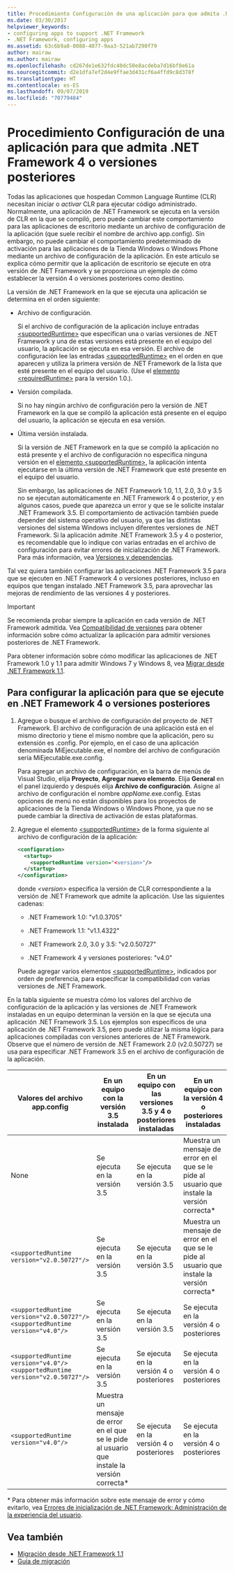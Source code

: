 ```yaml
---
title: Procedimiento Configuración de una aplicación para que admita .NET Framework 4 o versiones posteriores
ms.date: 03/30/2017
helpviewer_keywords:
- configuring apps to support .NET Framework
- .NET Framework, configuring apps
ms.assetid: 63c6b9a8-0088-4077-9aa3-521ab7290f79
author: mairaw
ms.author: mairaw
ms.openlocfilehash: cd267de1e632fdc40dc50e8acdeba7d16bf8e61a
ms.sourcegitcommit: d2e1dfa7ef2d4e9ffae3d431cf6a4ffd9c8d378f
ms.translationtype: HT
ms.contentlocale: es-ES
ms.lasthandoff: 09/07/2019
ms.locfileid: "70779484"
---
```

# <a name="how-to-configure-an-app-to-support-net-framework-4-or-later-versions"></a>Procedimiento Configuración de una aplicación para que admita .NET Framework 4 o versiones posteriores

Todas las aplicaciones que hospedan Common Language Runtime (CLR) necesitan iniciar o *activar* CLR para ejecutar código administrado. Normalmente, una aplicación de .NET Framework se ejecuta en la versión de CLR en la que se compiló, pero puede cambiar este comportamiento para las aplicaciones de escritorio mediante un archivo de configuración de la aplicación (que suele recibir el nombre de archivo app.config). Sin embargo, no puede cambiar el comportamiento predeterminado de activación para las aplicaciones de la Tienda Windows o Windows Phone mediante un archivo de configuración de la aplicación. En este artículo se explica cómo permitir que la aplicación de escritorio se ejecute en otra versión de .NET Framework y se proporciona un ejemplo de cómo establecer la versión 4 o versiones posteriores como destino.

 La versión de .NET Framework en la que se ejecuta una aplicación se determina en el orden siguiente:

- Archivo de configuración.

     Si el archivo de configuración de la aplicación incluye entradas [\<supportedRuntime>](../configure-apps/file-schema/startup/supportedruntime-element.md) que especifican una o varias versiones de .NET Framework y una de estas versiones está presente en el equipo del usuario, la aplicación se ejecuta en esa versión. El archivo de configuración lee las entradas [\<supportedRuntime>](../configure-apps/file-schema/startup/supportedruntime-element.md) en el orden en que aparecen y utiliza la primera versión de .NET Framework de la lista que esté presente en el equipo del usuario. (Use el [elemento \<requiredRuntime>](../configure-apps/file-schema/startup/requiredruntime-element.md) para la versión 1.0.).

- Versión compilada.

     Si no hay ningún archivo de configuración pero la versión de .NET Framework en la que se compiló la aplicación está presente en el equipo del usuario, la aplicación se ejecuta en esa versión.

- Última versión instalada.

     Si la versión de .NET Framework en la que se compiló la aplicación no está presente y el archivo de configuración no especifica ninguna versión en el [elemento \<supportedRuntime>](../configure-apps/file-schema/startup/supportedruntime-element.md), la aplicación intenta ejecutarse en la última versión de .NET Framework que esté presente en el equipo del usuario.

     Sin embargo, las aplicaciones de .NET Framework 1.0, 1.1, 2.0, 3.0 y 3.5 no se ejecutan automáticamente en .NET Framework 4 o posterior, y en algunos casos, puede que aparezca un error y que se le solicite instalar .NET Framework 3.5. El comportamiento de activación también puede depender del sistema operativo del usuario, ya que las distintas versiones del sistema Windows incluyen diferentes versiones de .NET Framework. Si la aplicación admite .NET Framework 3.5 y 4 o posterior, es recomendable que lo indique con varias entradas en el archivo de configuración para evitar errores de inicialización de .NET Framework. Para más información, vea [Versiones y dependencias](versions-and-dependencies.md).

 Tal vez quiera también configurar las aplicaciones .NET Framework 3.5 para que se ejecuten en .NET Framework 4 o versiones posteriores, incluso en equipos que tengan instalado .NET Framework 3.5, para aprovechar las mejoras de rendimiento de las versiones 4 y posteriores.

> [!IMPORTANT]
> Se recomienda probar siempre la aplicación en cada versión de .NET Framework admitida. Vea [Compatibilidad de versiones](version-compatibility.md) para obtener información sobre cómo actualizar la aplicación para admitir versiones posteriores de .NET Framework.

 Para obtener información sobre cómo modificar las aplicaciones de .NET Framework 1.0 y 1.1 para admitir Windows 7 y Windows 8, vea [Migrar desde .NET Framework 1.1](migrating-from-the-net-framework-1-1.md).

## <a name="to-configure-your-app-to-run-on-the-net-framework-4-or-later-versions"></a>Para configurar la aplicación para que se ejecute en .NET Framework 4 o versiones posteriores

1. Agregue o busque el archivo de configuración del proyecto de .NET Framework. El archivo de configuración de una aplicación está en el mismo directorio y tiene el mismo nombre que la aplicación, pero su extensión es .config. Por ejemplo, en el caso de una aplicación denominada MiEjecutable.exe, el nombre del archivo de configuración sería MiEjecutable.exe.config.

     Para agregar un archivo de configuración, en la barra de menús de Visual Studio, elija **Proyecto**, **Agregar nuevo elemento**. Elija **General** en el panel izquierdo y después elija **Archivo de configuración**. Asigne al archivo de configuración el nombre *appName*.exe.config. Estas opciones de menú no están disponibles para los proyectos de aplicaciones de la Tienda Windows o Windows Phone, ya que no se puede cambiar la directiva de activación de estas plataformas.

2. Agregue el elemento [\<supportedRuntime>](../configure-apps/file-schema/startup/supportedruntime-element.md) de la forma siguiente al archivo de configuración de la aplicación:

    ```xml
    <configuration>
      <startup>
        <supportedRuntime version="<version>"/>
      </startup>
    </configuration>
    ```

     donde *\<version>* especifica la versión de CLR correspondiente a la versión de .NET Framework que admite la aplicación. Use las siguientes cadenas:

    - .NET Framework 1.0: "v1.0.3705"

    - .NET Framework 1.1: "v1.1.4322"

    - .NET Framework 2.0, 3.0 y 3.5: "v2.0.50727"

    - .NET Framework 4 y versiones posteriores: "v4.0"

     Puede agregar varios elementos [\<supportedRuntime>](../configure-apps/file-schema/startup/supportedruntime-element.md), indicados por orden de preferencia, para especificar la compatibilidad con varias versiones de .NET Framework.

 En la tabla siguiente se muestra cómo los valores del archivo de configuración de la aplicación y las versiones de .NET Framework instaladas en un equipo determinan la versión en la que se ejecuta una aplicación .NET Framework 3.5. Los ejemplos son específicos de una aplicación de .NET Framework 3.5, pero puede utilizar la misma lógica para aplicaciones compiladas con versiones anteriores de .NET Framework. Observe que el número de versión de .NET Framework 2.0 (v2.0.50727) se usa para especificar .NET Framework 3.5 en el archivo de configuración de la aplicación.

|Valores del archivo app.config|En un equipo con la versión 3.5 instalada|En un equipo con las versiones 3.5 y 4 o posteriores instaladas|En un equipo con la versión 4 o posteriores instaladas|
|-|-|-|-|
|None|Se ejecuta en la versión 3.5|Se ejecuta en la versión 3.5|Muestra un mensaje de error en el que se le pide al usuario que instale la versión correcta*|
|`<supportedRuntime version="v2.0.50727"/>`|Se ejecuta en la versión 3.5|Se ejecuta en la versión 3.5|Muestra un mensaje de error en el que se le pide al usuario que instale la versión correcta*|
|`<supportedRuntime version="v2.0.50727"/>` <br /> `<supportedRuntime version="v4.0"/>`|Se ejecuta en la versión 3.5|Se ejecuta en la versión 3.5|Se ejecuta en la versión 4 o posteriores|
|`<supportedRuntime version="v4.0"/>` <br /> `<supportedRuntime version="v2.0.50727"/>`|Se ejecuta en la versión 3.5|Se ejecuta en la versión 4 o posteriores|Se ejecuta en la versión 4 o posteriores|
|`<supportedRuntime version="v4.0"/>`|Muestra un mensaje de error en el que se le pide al usuario que instale la versión correcta*|Se ejecuta en la versión 4 o posteriores|Se ejecuta en la versión 4 o posteriores|

 \* Para obtener más información sobre este mensaje de error y cómo evitarlo, vea [Errores de inicialización de .NET Framework: Administración de la experiencia del usuario](../deployment/initialization-errors-managing-the-user-experience.md).

## <a name="see-also"></a>Vea también

- [Migración desde .NET Framework 1.1](migrating-from-the-net-framework-1-1.md)
- [Guía de migración](index.md)
